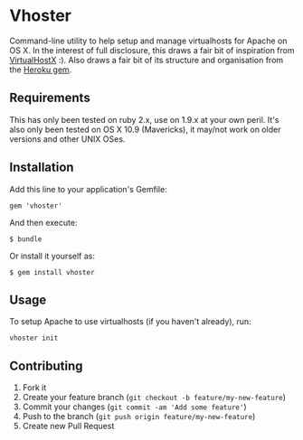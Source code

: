 # Vhoster

Command-line utility to help setup and manage virtualhosts for Apache on OS X. In the interest of full disclosure, this draws a fair bit of inspiration from [VirtualHostX](https://clickontyler.com/virtualhostx/) :). Also draws a fair bit of its structure and organisation from the [Heroku gem](https://github.com/heroku/heroku).

## Requirements
This has only been tested on ruby 2.x, use on 1.9.x at your own peril. It's also only been tested on OS X 10.9 (Mavericks), it may/not work on older versions and other UNIX OSes.

## Installation

Add this line to your application's Gemfile:

    gem 'vhoster'

And then execute:

    $ bundle

Or install it yourself as:

    $ gem install vhoster

## Usage

To setup Apache to use virtualhosts (if you haven't already), run:

    vhoster init



## Contributing

1. Fork it
2. Create your feature branch (`git checkout -b feature/my-new-feature`)
3. Commit your changes (`git commit -am 'Add some feature'`)
4. Push to the branch (`git push origin feature/my-new-feature`)
5. Create new Pull Request
